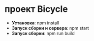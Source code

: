 # проект Bicycle

- __Установка__: npm install
- __Запуск сборки и сервера__: npm start
- __Запуск сборки__: npm run build
